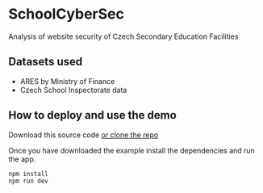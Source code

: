 
# SchoolCyberSec
Analysis of website security of Czech Secondary Education Facilities

## Datasets used
- ARES by Ministry of Finance
- Czech School Inspectorate data

## How to deploy and use the demo

Download this source code [or clone the repo](https://github.com/Plavit/HackujStat2019-SchoolCyberSec)


Once you have downloaded the example install the dependencies and run the app.

```bash
npm install
npm run dev
```

